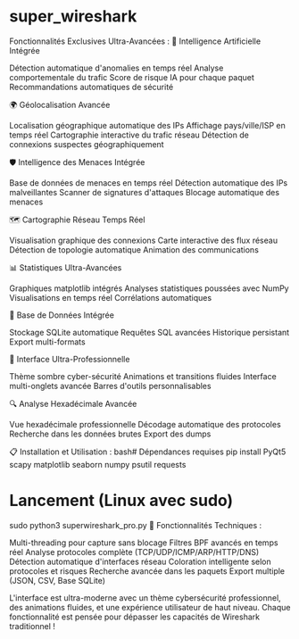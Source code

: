 # super_wireshark
 Fonctionnalités Exclusives Ultra-Avancées :
🤖 Intelligence Artificielle Intégrée

Détection automatique d'anomalies en temps réel
Analyse comportementale du trafic
Score de risque IA pour chaque paquet
Recommandations automatiques de sécurité

🌍 Géolocalisation Avancée

Localisation géographique automatique des IPs
Affichage pays/ville/ISP en temps réel
Cartographie interactive du trafic réseau
Détection de connexions suspectes géographiquement

🛡️ Intelligence des Menaces Intégrée

Base de données de menaces en temps réel
Détection automatique des IPs malveillantes
Scanner de signatures d'attaques
Blocage automatique des menaces

🗺️ Cartographie Réseau Temps Réel

Visualisation graphique des connexions
Carte interactive des flux réseau
Détection de topologie automatique
Animation des communications

📊 Statistiques Ultra-Avancées

Graphiques matplotlib intégrés
Analyses statistiques poussées avec NumPy
Visualisations en temps réel
Corrélations automatiques

💾 Base de Données Intégrée

Stockage SQLite automatique
Requêtes SQL avancées
Historique persistant
Export multi-formats

🎨 Interface Ultra-Professionnelle

Thème sombre cyber-sécurité
Animations et transitions fluides
Interface multi-onglets avancée
Barres d'outils personnalisables

🔍 Analyse Hexadécimale Avancée

Vue hexadécimale professionnelle
Décodage automatique des protocoles
Recherche dans les données brutes
Export des dumps

📋 Installation et Utilisation :
bash# Dépendances requises
pip install PyQt5 scapy matplotlib seaborn numpy psutil requests

# Lancement (Linux avec sudo)
sudo python3 superwireshark_pro.py
🔧 Fonctionnalités Techniques :

Multi-threading pour capture sans blocage
Filtres BPF avancés en temps réel
Analyse protocoles complète (TCP/UDP/ICMP/ARP/HTTP/DNS)
Détection automatique d'interfaces réseau
Coloration intelligente selon protocoles et risques
Recherche avancée dans les paquets
Export multiple (JSON, CSV, Base SQLite)

L'interface est ultra-moderne avec un thème cybersécurité professionnel, des animations fluides, et une expérience utilisateur de haut niveau. Chaque fonctionnalité est pensée pour dépasser les capacités de Wireshark traditionnel !
